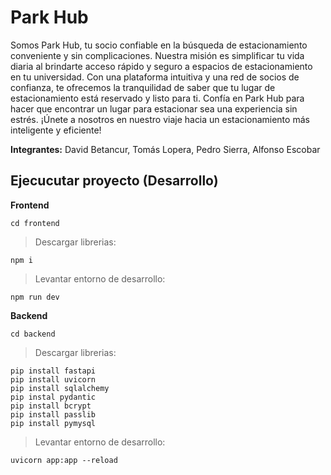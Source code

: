 # Park Hub
Somos Park Hub, tu socio confiable en la búsqueda de estacionamiento conveniente y sin complicaciones. Nuestra misión es simplificar tu vida diaria al brindarte acceso rápido y seguro a espacios de estacionamiento en tu universidad. Con una plataforma intuitiva y una red de socios de confianza, te ofrecemos la tranquilidad de saber que tu lugar de estacionamiento está reservado y listo para ti. Confía en Park Hub para hacer que encontrar un lugar para estacionar sea una experiencia sin estrés. ¡Únete a nosotros en nuestro viaje hacia un estacionamiento más inteligente y eficiente!

**Integrantes:** David Betancur, Tomás Lopera, Pedro Sierra, Alfonso Escobar

## Ejecucutar proyecto (Desarrollo)
**Frontend**

    cd frontend

> Descargar librerias:

    npm i

> Levantar entorno de desarrollo:

    npm run dev

**Backend**

    cd backend

> Descargar librerias:

    pip install fastapi
    pip install uvicorn
    pip install sqlalchemy
    pip instal pydantic
    pip install bcrypt
    pip install passlib
    pip install pymysql

> Levantar entorno de desarrollo:

    uvicorn app:app --reload
